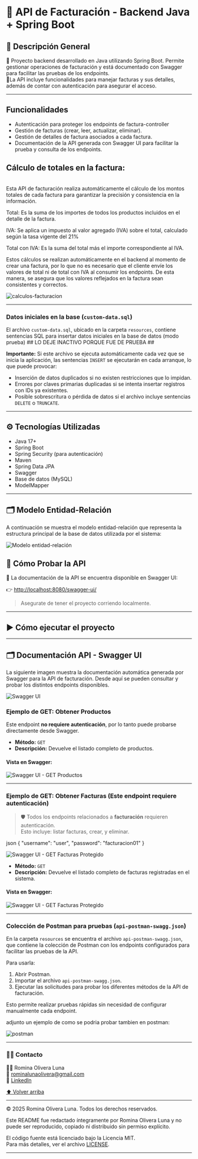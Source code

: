 # 🧾 API de Facturación - Backend Java + Spring Boot

## 🚀 Descripción General

🔧 Proyecto backend desarrollado en Java utilizando Spring Boot. Permite gestionar operaciones de facturación y está documentado con Swagger para facilitar las pruebas de los endpoints.
</br>
🔧La API incluye funcionalidades para manejar facturas y sus detalles, además de contar con autenticación para asegurar el acceso.

---

## Funcionalidades

- Autenticación para proteger los endpoints de factura-controller
- Gestión de facturas (crear, leer, actualizar, eliminar).
- Gestión de detalles de factura asociados a cada factura.
- Documentación de la API generada con Swagger UI para facilitar la prueba y consulta de los endpoints.

## Cálculo de totales en la factura:
</br>
Esta API de facturación realiza automáticamente el cálculo de los montos totales de cada factura para garantizar la precisión y consistencia en la información.

Total: Es la suma de los importes de todos los productos incluidos en el detalle de la factura.

IVA: Se aplica un impuesto al valor agregado (IVA) sobre el total, calculado según la tasa vigente del 21%

Total con IVA: Es la suma del total más el importe correspondiente al IVA.

Estos cálculos se realizan automáticamente en el backend al momento de crear una factura, por lo que no es necesario que el cliente envíe los valores de total ni de total con IVA al consumir los endpoints. De esta manera, se asegura que los valores reflejados en la factura sean consistentes y correctos.

![calculos-facturacion](https://github.com/romyluna/Api_Facturacion/blob/master/screenshot/calculos_facturacion.png?raw=true)

---
### Datos iniciales en la base (`custom-data.sql`)

El archivo `custom-data.sql`, ubicado en la carpeta `resources`, contiene sentencias SQL para insertar datos iniciales en la base de datos (modo prueba) ## LO DEJE INACTIVO PORQUE FUE DE PRUEBA ##

**Importante:** Si este archivo se ejecuta automáticamente cada vez que se inicia la aplicación, las sentencias `INSERT` se ejecutarán en cada arranque, lo que puede provocar:

- Inserción de datos duplicados si no existen restricciones que lo impidan.  
- Errores por claves primarias duplicadas si se intenta insertar registros con IDs ya existentes.  
- Posible sobrescritura o pérdida de datos si el archivo incluye sentencias `DELETE` o `TRUNCATE`.

---

## ⚙️ Tecnologías Utilizadas

- Java 17+
- Spring Boot
- Spring Security (para autenticación)
- Maven
- Spring Data JPA
- Swagger
- Base de datos (MySQL)
- ModelMapper

---

## 🗂️ Modelo Entidad-Relación

A continuación se muestra el modelo entidad-relación que representa la estructura principal de la base de datos utilizada por el sistema:

![Modelo entidad-relación](https://github.com/romyluna/Api_Facturacion/blob/master/screenshot/der_diagrama.png?raw=true)


## 🧪 Cómo Probar la API

📄 La documentación de la API se encuentra disponible en Swagger UI:

👉 [http://localhost:8080/swagger-ui/](http://localhost:8080/swagger-ui.html) 
> Asegurate de tener el proyecto corriendo localmente.

---

## ▶️ Cómo ejecutar el proyecto

---

## 🗂️ Documentación API - Swagger UI

La siguiente imagen muestra la documentación automática generada por Swagger para la API de facturación. Desde aquí se pueden consultar y probar los distintos endpoints disponibles.

![Swagger UI](https://github.com/romyluna/Api_Facturacion/blob/master/screenshot/pantalla_Swagger.png?raw=true)

### Ejemplo de GET: Obtener Productos

Este endpoint **no requiere autenticación**, por lo tanto puede probarse directamente desde Swagger.

- **Método:** `GET`
- **Descripción:** Devuelve el listado completo de productos.

#### Vista en Swagger:
![Swagger UI - GET Productos](https://github.com/romyluna/Api_Facturacion/blob/master/screenshot/get_productos.png?raw=true)

---

### Ejemplo de GET: Obtener Facturas (Este endpoint **requiere autenticación**)

> 🛡️ Todos los endpoints relacionados a **facturación** requieren autenticación.  
> Esto incluye: listar facturas, crear, y eliminar.

  json
{
  "username": "user",
  "password": "facturacion01"
}

![Swagger UI - GET Facturas Protegido](https://github.com/romyluna/Api_Facturacion/blob/master/screenshot/login_facturacion.png?raw=true)

- **Método:** `GET`
- **Descripción:** Devuelve el listado completo de facturas registradas en el sistema.


#### Vista en Swagger:

![Swagger UI - GET Facturas Protegido](https://github.com/romyluna/Api_Facturacion/blob/master/screenshot/get_facturas.PNG?raw=true)


---

### Colección de Postman para pruebas (`api-postman-swagg.json`)

En la carpeta `resources` se encuentra el archivo `api-postman-swagg.json`, que contiene la colección de Postman con los endpoints configurados para facilitar las pruebas de la API.

Para usarla:

1. Abrir Postman.  
2. Importar el archivo `api-postman-swagg.json`.  
3. Ejecutar las solicitudes para probar los diferentes métodos de la API de facturación.  

Esto permite realizar pruebas rápidas sin necesidad de configurar manualmente cada endpoint.

adjunto un ejemplo de como se podria probar tambien en postman:

![postman](https://github.com/romyluna/Api_Facturacion/blob/master/screenshot/postman.png?raw=true)

---

### 👩‍💻 Contacto
<a name="contacto"></a>

👩‍💻 Romina Olivera Luna
</br>
💌 rominalunaolivera@gmail.com
</br>
🔗 [LinkedIn
](https://www.linkedin.com/in/romina-bluna/)

[⬆️ Volver arriba](#readme)

---

© 2025 Romina Olivera Luna. Todos los derechos reservados.

Este README fue redactado íntegramente por Romina Olivera Luna y no puede ser reproducido, copiado ni distribuido sin permiso explícito.

El código fuente está licenciado bajo la Licencia MIT.  
Para más detalles, ver el archivo [LICENSE](LICENSE.txt).

---

